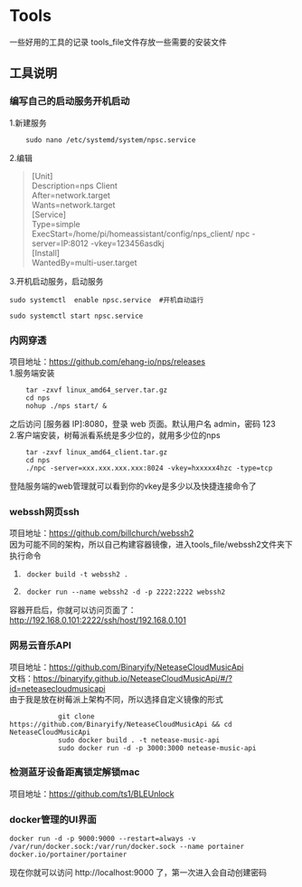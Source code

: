 # Tools
一些好用的工具的记录
tools_file文件存放一些需要的安装文件
## 工具说明
### 编写自己的启动服务开机启动
1.新建服务

        sudo nano /etc/systemd/system/npsc.service  
2.编辑  
>[Unit]  
Description=nps Client  
After=network.target  
Wants=network.target  
[Service]  
Type=simple  
ExecStart=/home/pi/homeassistant/config/nps_client/ npc -server=IP:8012 -vkey=123456asdkj  
[Install]  
WantedBy=multi-user.target  

3.开机启动服务，启动服务  

    sudo systemctl  enable npsc.service  #开机自动运行
     
    sudo systemctl start npsc.service  
### 内网穿透  
项目地址：https://github.com/ehang-io/nps/releases  
1.服务端安装  

        tar -zxvf linux_amd64_server.tar.gz
        cd nps
        nohup ./nps start/ &  
之后访问 [服务器 IP]:8080，登录 web 页面。默认用户名 admin，密码 123  
2.客户端安装，树莓派看系统是多少位的，就用多少位的nps  

        tar -zxvf linux_amd64_client.tar.gz
        cd nps
        ./npc -server=xxx.xxx.xxx.xxx:8024 -vkey=hxxxxx4hzc -type=tcp  

登陆服务端的web管理就可以看到你的vkey是多少以及快捷连接命令了
### webssh网页ssh
项目地址：https://github.com/billchurch/webssh2  
因为可能不同的架构，所以自己构建容器镜像，进入tools_file/webssh2文件夹下执行命令  

1.      docker build -t webssh2 .
2.      docker run --name webssh2 -d -p 2222:2222 webssh2
容器开启后，你就可以访问页面了：http://192.168.0.101:2222/ssh/host/192.168.0.101

### 网易云音乐API
项目地址：https://github.com/Binaryify/NeteaseCloudMusicApi  
文档：https://binaryify.github.io/NeteaseCloudMusicApi/#/?id=neteasecloudmusicapi  
由于我是放在树莓派上架构不同，所以选择自定义镜像的形式  

                git clone https://github.com/Binaryify/NeteaseCloudMusicApi && cd NeteaseCloudMusicApi
                sudo docker build . -t netease-music-api
                sudo docker run -d -p 3000:3000 netease-music-api
### 检测蓝牙设备距离锁定解锁mac
项目地址：https://github.com/ts1/BLEUnlock  
### docker管理的UI界面  

    docker run -d -p 9000:9000 --restart=always -v /var/run/docker.sock:/var/run/docker.sock --name portainer  docker.io/portainer/portainer
现在你就可以访问 http://localhost:9000 了，第一次进入会自动创建密码